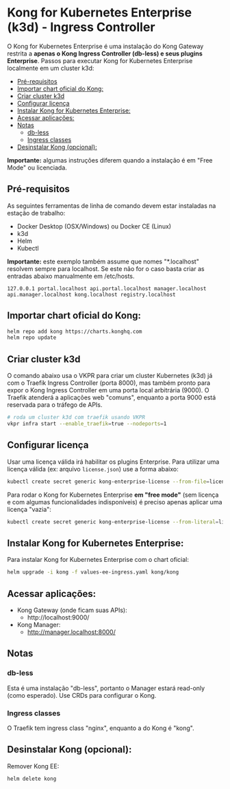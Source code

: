 # Kong for Kubernetes Enterprise (k3d) - Ingress Controller <!-- omit in toc -->

O Kong for Kubernetes Enterprise é uma instalação do Kong Gateway restrita a **apenas o Kong Ingress Controller (db-less) e seus plugins Enterprise**. Passos para executar Kong for Kubernetes Enterprise localmente em um cluster k3d:

- [Pré-requisitos](#pré-requisitos)
- [Importar chart oficial do Kong:](#importar-chart-oficial-do-kong)
- [Criar cluster k3d](#criar-cluster-k3d)
- [Configurar licença](#configurar-licença)
- [Instalar Kong for Kubernetes Enterprise:](#instalar-kong-for-kubernetes-enterprise)
- [Acessar aplicações:](#acessar-aplicações)
- [Notas](#notas)
  - [db-less](#db-less)
  - [Ingress classes](#ingress-classes)
- [Desinstalar Kong (opcional):](#desinstalar-kong-opcional)

**Importante:** algumas instruções diferem quando a instalação é em "Free Mode" ou licenciada.

## Pré-requisitos

As seguintes ferramentas de linha de comando devem estar instaladas na estação de trabalho:

- Docker Desktop (OSX/Windows) ou Docker CE (Linux)
- k3d
- Helm
- Kubectl

**Importante:** este exemplo também assume que nomes "*.localhost" resolvem sempre para localhost. Se este não for o caso basta criar as entradas abaixo manualmente em /etc/hosts.

```
127.0.0.1 portal.localhost api.portal.localhost manager.localhost api.manager.localhost kong.localhost registry.localhost
```

## Importar chart oficial do Kong:

```sh
helm repo add kong https://charts.konghq.com
helm repo update
```

## Criar cluster k3d

O comando abaixo usa o VKPR para criar um cluster Kubernetes (k3d) já com o Traefik Ingress Controller (porta 8000), mas também pronto para expor o Kong Ingress Controller em uma porta local arbitrária (9000). O Traefik atenderá a aplicações web "comuns", enquanto a porta 9000 está reservada para o tráfego de APIs. 

```sh
# roda um cluster k3d com traefik usando VKPR
vkpr infra start --enable_traefik=true --nodeports=1
```

## Configurar licença

Usar uma licença válida irá habilitar os plugins Enterprise. Para utilizar uma licença válida (ex: arquivo `license.json`) use a forma abaixo:

```sh
kubectl create secret generic kong-enterprise-license --from-file=license=./license.json
```

Para rodar o Kong for Kubernetes Enterprise **em "free mode"** (sem licença e com algumas funcionalidades indisponíveis) é preciso apenas aplicar uma licença "vazia":

```sh
kubectl create secret generic kong-enterprise-license --from-literal=license=
```

## Instalar Kong for Kubernetes Enterprise:

Para instalar Kong for Kubernetes Enterprise com o chart oficial:

```sh
helm upgrade -i kong -f values-ee-ingress.yaml kong/kong
```

## Acessar aplicações:

* Kong Gateway (onde ficam suas APIs):
  * http://localhost:9000/
* Kong Manager:
  * http://manager.localhost:8000/

## Notas

### db-less

Esta é uma instalação "db-less", portanto o Manager estará read-only (como esperado). Use CRDs para configurar o Kong.

### Ingress classes

O Traefik tem ingress class "nginx", enquanto a do Kong é "kong".

## Desinstalar Kong (opcional):

Remover Kong EE:

```sh
helm delete kong
```
